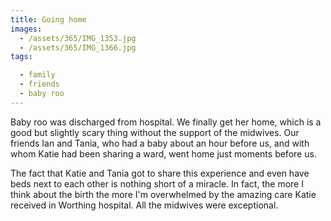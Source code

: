 ```yaml
---
title: Going home
images:
  - /assets/365/IMG_1353.jpg
  - /assets/365/IMG_1366.jpg
tags:

  - family
  - friends
  - baby roo
---
```

Baby roo was discharged from hospital. We finally get her home, which is a good but slightly scary thing without the support of the midwives. Our friends Ian and Tania, who had a baby about an hour before us, and with whom Katie had been sharing a ward, went home just moments before us.

The fact that Katie and Tania got to share this experience and even have beds next to each other is nothing short of a miracle. In fact, the more I think about the birth the more I'm overwhelmed by the amazing care Katie received in Worthing hospital. All the midwives were exceptional.